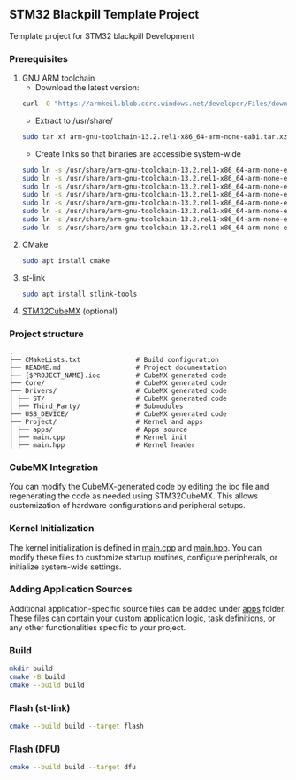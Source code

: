 ## STM32 Blackpill Template Project
Template project for STM32 blackpill Development

### Prerequisites
1. GNU ARM toolchain
    * Download the latest version:
    ```bash
    curl -O "https://armkeil.blob.core.windows.net/developer/Files/downloads/gnu/13.2.rel1/binrel/arm-gnu-toolchain-13.2.rel1-x86_64-arm-none-eabi.tar.xz"
    ```
    * Extract to /usr/share/
    ```bash
    sudo tar xf arm-gnu-toolchain-13.2.rel1-x86_64-arm-none-eabi.tar.xz -C /usr/share/
    ```
    * Create links so that binaries are accessible system-wide
    ```bash
    sudo ln -s /usr/share/arm-gnu-toolchain-13.2.rel1-x86_64-arm-none-eabi/bin/arm-none-eabi-gcc /usr/bin/arm-none-eabi-gcc 
    sudo ln -s /usr/share/arm-gnu-toolchain-13.2.rel1-x86_64-arm-none-eabi/bin/arm-none-eabi-g++ /usr/bin/arm-none-eabi-g++
    sudo ln -s /usr/share/arm-gnu-toolchain-13.2.rel1-x86_64-arm-none-eabi/bin/arm-none-eabi-gdb /usr/bin/arm-none-eabi-gdb
    sudo ln -s /usr/share/arm-gnu-toolchain-13.2.rel1-x86_64-arm-none-eabi/bin/arm-none-eabi-size /usr/bin/arm-none-eabi-size
    sudo ln -s /usr/share/arm-gnu-toolchain-13.2.rel1-x86_64-arm-none-eabi/bin/arm-none-eabi-ar /usr/bin/arm-none-eabi-ar
    sudo ln -s /usr/share/arm-gnu-toolchain-13.2.rel1-x86_64-arm-none-eabi/bin/arm-none-eabi-nm /usr/bin/arm-none-eabi-nm
    sudo ln -s /usr/share/arm-gnu-toolchain-13.2.rel1-x86_64-arm-none-eabi/bin/arm-none-eabi-objcopy /usr/bin/arm-none-eabi-objcopy
    sudo ln -s /usr/share/arm-gnu-toolchain-13.2.rel1-x86_64-arm-none-eabi/bin/arm-none-eabi-objdump /usr/bin/arm-none-eabi-objdump
    ```
2. CMake
    ```bash
    sudo apt install cmake
    ```
3. st-link
    ```bash
    sudo apt install stlink-tools
    ```
4. [STM32CubeMX](https://www.st.com/en/development-tools/stm32cubemx.html) (optional)

### Project structure
    .
    ├── CMakeLists.txt              # Build configuration
    ├── README.md                   # Project documentation
    ├── {$PROJECT_NAME}.ioc         # CubeMX generated code
    ├── Core/                       # CubeMX generated code
    ├── Drivers/                    # CubeMX generated code
    │ ├── ST/                       # CubeMX generated code
    │ ├── Third_Party/              # Submodules
    ├── USB_DEVICE/                 # CubeMX generated code
    ├── Project/                    # Kernel and apps
    │ ├── apps/                     # Apps source
    │ ├── main.cpp                  # Kernel init
    │ ├── main.hpp                  # Kernel header

### CubeMX Integration
You can modify the CubeMX-generated code by editing the ioc file and regenerating the code as needed using STM32CubeMX. 
This allows customization of hardware configurations and peripheral setups.

### Kernel Initialization
The kernel initialization is defined in [main.cpp](Project/main.cpp) and [main.hpp](Project/main.hpp). 
You can modify these files to customize startup routines, configure peripherals, or initialize system-wide settings.

### Adding Application Sources
Additional application-specific source files can be added under [apps](Project/apps/) folder. 
These files can contain your custom application logic, task definitions, or any other functionalities specific to your project.

### Build
```bash
mkdir build
cmake -B build
cmake --build build
```

### Flash (st-link)
```bash
cmake --build build --target flash
```

### Flash (DFU)
```bash
cmake --build build --target dfu
```
